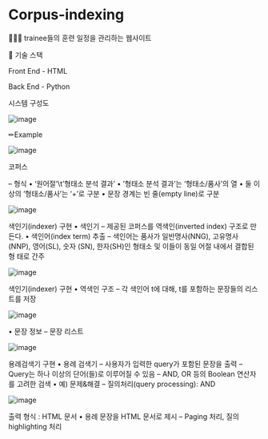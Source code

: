 # Corpus-indexing


👨‍👨‍👧 trainee들의 훈련 일정을 관리하는 웹사이트

📗 기술 스택

Front End - HTML

Back End - Python


시스템 구성도

![image](https://github.com/Eriksen1212/Corpus-indexing/assets/112687286/2efd5de0-2ccf-422d-a4ad-48ae1b6b3b81)


✏Example

![image](https://github.com/Eriksen1212/Corpus-indexing/assets/112687286/24cb6e6b-eaab-4657-85f5-33a67d5a6182)



코퍼스

– 형식
• ‘원어절’\t’형태소 분석 결과’
• ’형태소 분석 결과’는 ‘형태소/품사’의 열
• 둘 이상의 ’형태소/품사’는 ‘+’로 구분
• 문장 경계는 빈 줄(empty line)로 구분

![image](https://github.com/Eriksen1212/Corpus-indexing/assets/112687286/5295f2e2-2427-4b45-b315-454e24d06c1b)


색인기(indexer) 구현
• 색인기
– 제공된 코퍼스를 역색인(inverted index) 구조로 만든다.
• 색인어(index term) 추출
– 색인어는 품사가 일반명사(NNG), 고유명사(NNP), 영어(SL), 숫자
(SN), 한자(SH)인 형태소 및 이들이 동일 어절 내에서 결합된 형
태로 간주


![image](https://github.com/Eriksen1212/Corpus-indexing/assets/112687286/6beae253-489e-48c5-a9d6-6801c5e1e660)


색인기(indexer) 구현
• 역색인 구조
– 각 색인어 t에 대해, t를 포함하는 문장들의 리스트를 저장

![image](https://github.com/Eriksen1212/Corpus-indexing/assets/112687286/20231d1e-6f60-4104-9136-b3a8ff0514b1)

• 문장 정보
– 문장 리스트

![image](https://github.com/Eriksen1212/Corpus-indexing/assets/112687286/61994b4a-dfbf-45e8-b900-6aaefbdfff11)

용례검색기 구현
• 용례 검색기
– 사용자가 입력한 query가 포함된 문장을 출력
– Query는 하나 이상의 단어(들)로 이루어질 수 있음
– AND, OR 등의 Boolean 연산자를 고려한 검색
• 예) 문제&해결
– 질의처리(query processing): AND

![image](https://github.com/Eriksen1212/Corpus-indexing/assets/112687286/af158849-bea8-44cf-a558-ebe0814a3054)



출력 형식 : HTML 문서
• 용례 문장을 HTML 문서로 제시
– Paging 처리, 질의 highlighting 처리







